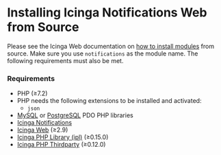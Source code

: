 # Installing Icinga Notifications Web from Source

Please see the Icinga Web documentation on
[how to install modules](https://icinga.com/docs/icinga-web-2/latest/doc/08-Modules/#installation) from source.
Make sure you use `notifications` as the module name. The following requirements must also be met.

### Requirements

- PHP (≥7.2)
- PHP needs the following extensions to be installed and activated:
    - `json`
- [MySQL](https://www.php.net/manual/en/ref.pdo-mysql.php)
  or [PostgreSQL](https://www.php.net/manual/en/ref.pdo-pgsql.php) PDO PHP libraries
- [Icinga Notifications](https://github.com/Icinga/icinga-notifications)
- [Icinga Web](https://github.com/Icinga/icingaweb2) (≥2.9)
- [Icinga PHP Library (ipl)](https://github.com/Icinga/icinga-php-library) (≥0.15.0)
- [Icinga PHP Thirdparty](https://github.com/Icinga/icinga-php-thirdparty) (≥0.12.0)

<!-- {% include "02-Installation.md" %} -->

